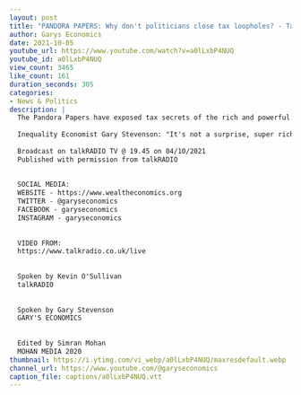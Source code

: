 ```yaml
---
layout: post
title: "PANDORA PAPERS: Why don't politicians close tax loopholes? - TalkRadio TV with Kevin O'Sullivan"
author: Garys Economics
date: 2021-10-05
youtube_url: https://www.youtube.com/watch?v=a0lLxbP4NUQ
youtube_id: a0lLxbP4NUQ
view_count: 3465
like_count: 161
duration_seconds: 305
categories:
- News & Politics
description: |
  The Pandora Papers have exposed tax secrets of the rich and powerful and Kev accuses the Government of turning a blind eye.
  
  Inequality Economist Gary Stevenson: "It's not a surprise, super rich people pay much lower rates of tax than normal people."
  
  Broadcast on talkRADIO TV @ 19.45 on 04/10/2021
  Published with permission from talkRADIO
  
  
  SOCIAL MEDIA:
  WEBSITE - https://www.wealtheconomics.org
  TWITTER - @garyseconomics
  FACEBOOK - garyseconomics
  INSTAGRAM - garyseconomics
  
  
  VIDEO FROM:
  https://www.talkradio.co.uk/live
  
  
  Spoken by Kevin O'Sullivan
  talkRADIO
  
  
  Spoken by Gary Stevenson
  GARY'S ECONOMICS
  
  
  Edited by Simran Mohan 
  MOHAN MEDIA 2020
thumbnail: https://i.ytimg.com/vi_webp/a0lLxbP4NUQ/maxresdefault.webp
channel_url: https://www.youtube.com/@garyseconomics
caption_file: captions/a0lLxbP4NUQ.vtt
---
```

